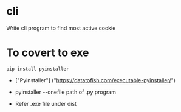 # cli
Write cli program to find most active cookie

# To covert to exe

`pip install pyinstaller`
- ["Pyinstaller"] ("https://datatofish.com/executable-pyinstaller/")
- pyinstaller --onefile path of .py program

- Refer .exe file under dist
